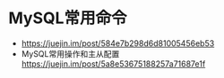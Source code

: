 # MySQL常用命令

- <https://juejin.im/post/584e7b298d6d81005456eb53>
- MySQL常用操作和主从配置 <https://juejin.im/post/5a8e53675188257a71687e1f>
